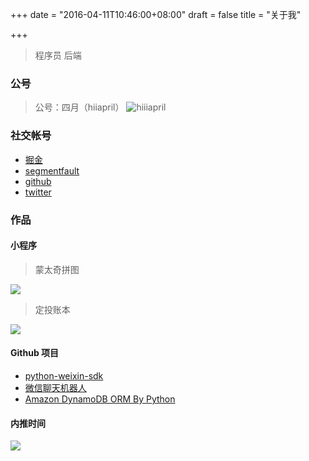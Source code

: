 +++
date = "2016-04-11T10:46:00+08:00"
draft = false
title = "关于我"

+++

> 程序员 后端


### 公号

> 公号：四月（hiiapril）
![hiiiapril](http://media.gusibi.mobi/WDz3v4cU4LQq1oyKX-fYK1LxIThzZ1hK931ZaPRC8CdcB0t2oTYJciMDuAws70FY)

### 社交帐号

* [掘金](https://juejin.im/user/592291eb570c350069bad8f1)
* [segmentfault](https://segmentfault.com/u/goodspeed)
* [github](https://www.github.com/gusibi)
* [twitter](https://twitter.com/amazing_gs)


### 作品

#### 小程序

> 蒙太奇拼图

![](http://media.gusibi.mobi/P60XX2Lf1n8Mj6lSoj2YKlLvNUrd8BN_1e4AQdJ7MhxuTJHDZbIYE7s2OjFHw4HF)


> 定投账本

![](http://media.gusibi.mobi/0iu2yg9c_HC9cVA67EG5mLdqqNVDwvlNgLBFX__j8hM2QHT1Su-PdjeuvRnf3_Cu)


#### Github 项目

* [python-weixin-sdk](https://github.com/gusibi/python-weixin)
* [微信聊天机器人](https://github.com/gusibi/momo)
* [Amazon DynamoDB ORM By Python](https://github.com/gusibi/dynamodb-py)


#### 内推时间

![](http://media.gusibi.mobi/5FzreeM6IYt55JSQMAV63INPIvuPik75FlJAbP1e7Zdlg1WPe6BrHI-q0jkXskGf)